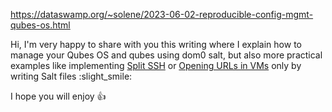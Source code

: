 https://dataswamp.org/~solene/2023-06-02-reproducible-config-mgmt-qubes-os.html

Hi, I'm very happy to share with you this writing where I explain how to manage your Qubes OS and qubes using dom0 salt, but also more practical examples like implementing [Split SSH](https://github.com/Qubes-Community/Contents/blob/master/docs/configuration/split-ssh.md) or [Opening URLs in VMs](https://github.com/Qubes-Community/Contents/blob/master/docs/common-tasks/opening-urls-in-vms.md) only by writing Salt files :slight_smile: 

I hope you will enjoy :+1: